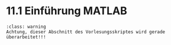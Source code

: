# 11.1 Einführung MATLAB


```{admonition} Warnung
:class: warning
Achtung, dieser Abschnitt des Vorlesungsskriptes wird gerade überarbeitet!!!
```